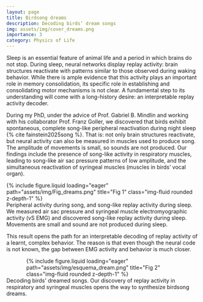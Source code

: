 ```yaml
---
layout: page
title: Birdsong dreams
description: Decoding birds’ dream songs
img: assets/img/cover_dreams.png
importance: 3
category: Physics of Life
---
```

Sleep is an essential feature of animal life and a period in which brains do not stop. During sleep, neural networks display replay activity: brain structures reactivate with patterns similar to those observed during waking behavior. While there is ample evidence that this activity plays an important role in memory consolidation, its specific role in establishing and consolidating motor mechanisms is not clear. A fundamental step to its understanding will come with a long-history desire: an interpretable replay activity decoder. 

During my PhD, under the advice of Prof. Gabriel B. Mindlin and working with his collaborator Prof. Franz Goller, we discovered that birds exhibit spontaneous, complete song-like peripheral reactivation during night sleep {% cite fainstein2025song %}. That is: not only brain structures reactivate, but neural activity can also be measured in muscles used to produce song. The amplitude of movements is small, so sounds are not produced. Our findings include the presence of song-like activity in respiratory muscles, leading to song-like air sac pressure patterns of low amplitude, and the simultaneous reactivation of syringeal muscles (muscles in birds’ vocal organ). 

<div class="row">
    <div class="col-sm mt-3 mt-md-0">
        {% include figure.liquid loading="eager" path="assets/img/Fig_dreams.png" title="Fig 1" class="img-fluid rounded z-depth-1" %}
    </div>
</div>
<div class="caption">
    Peripheral activity during song, and song-like replay activity during sleep. We measured air sac pressure and syringeal muscle electromyographic activity (vS EMG) and discovered song-like replay activity during sleep. Movements are small and sound are not produced during sleep.
</div>

This result opens the path for an interpretable decoding of replay activity of a learnt, complex behavior. The reason is that even though the neural code is not known, the gap between EMG activity and behavior is much closer.

<div class="row">
  <div class="col-sm mt-3 mt-md-0">
    <div style="max-width: 400px; margin: 0 auto;">
      {% include figure.liquid loading="eager" path="assets/img/esquema_dream.png" title="Fig 2" class="img-fluid rounded z-depth-1" %}
    </div>
  </div>
</div>
<div class="caption">
    Decoding birds' dreamed songs. Our discovery of replay activity in respiratory and syringeal muscles opens the way to synthesize birdsong dreams. 
</div>

